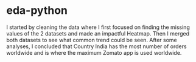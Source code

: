 # eda-python
I started by cleaning the data where I first focused on finding the missing values of the 2 datasets and made an impactful Heatmap. Then I merged both datasets to see what common trend could be seen. After some analyses, I concluded that Country India has the most number of orders worldwide and is where the maximum Zomato app is used worldwide.
